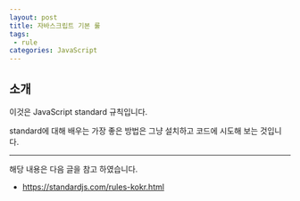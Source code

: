 ```yaml
---
layout: post
title: 자바스크립트 기본 룰 
tags:
 - rule
categories: JavaScript
---
```


## 소개
이것은 JavaScript standard 규칙입니다.

standard에 대해 배우는 가장 좋은 방법은 그냥 설치하고 코드에 시도해 보는 것입니다.



----
해당 내용은 다음 글을 참고 하였습니다.
- https://standardjs.com/rules-kokr.html